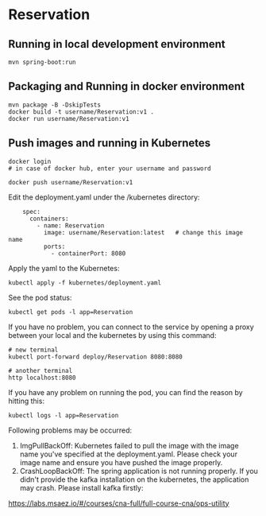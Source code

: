 # Reservation

## Running in local development environment

```
mvn spring-boot:run
```

## Packaging and Running in docker environment

```
mvn package -B -DskipTests
docker build -t username/Reservation:v1 .
docker run username/Reservation:v1
```

## Push images and running in Kubernetes

```
docker login 
# in case of docker hub, enter your username and password

docker push username/Reservation:v1
```

Edit the deployment.yaml under the /kubernetes directory:
```
    spec:
      containers:
        - name: Reservation
          image: username/Reservation:latest   # change this image name
          ports:
            - containerPort: 8080

```

Apply the yaml to the Kubernetes:
```
kubectl apply -f kubernetes/deployment.yaml
```

See the pod status:
```
kubectl get pods -l app=Reservation
```

If you have no problem, you can connect to the service by opening a proxy between your local and the kubernetes by using this command:
```
# new terminal
kubectl port-forward deploy/Reservation 8080:8080

# another terminal
http localhost:8080
```

If you have any problem on running the pod, you can find the reason by hitting this:
```
kubectl logs -l app=Reservation
```

Following problems may be occurred:

1. ImgPullBackOff:  Kubernetes failed to pull the image with the image name you've specified at the deployment.yaml. Please check your image name and ensure you have pushed the image properly.
1. CrashLoopBackOff: The spring application is not running properly. If you didn't provide the kafka installation on the kubernetes, the application may crash. Please install kafka firstly:

https://labs.msaez.io/#/courses/cna-full/full-course-cna/ops-utility

